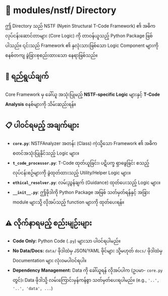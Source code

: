 # 📂 modules/nstf/ Directory

ဤ Directory သည် NSTF (Nyein Structural T-Code Framework) ၏ အဓိက လုပ်ငန်းဆောင်တာများ (Core Logic) ကို တာဝန်ယူသည့် Python Package ဖြစ်ပါသည်။ ၎င်းသည် Framework ၏ နှလုံးသားဖြစ်သော Logic Component များကို စနစ်တကျ ခွဲခြားစုစည်းထားသော နေရာဖြစ်သည်။

## 🎯 ရည်ရွယ်ချက်

Core Framework မှ ခေါ်ယူ အသုံးပြုမည့် **NSTF-specific Logic** များနှင့် **T-Code Analysis** စနစ်များကို သိမ်းဆည်းရန်။

## 📋 ပါဝင်ရမည့် အချက်များ

* **`core.py`**: NSTFAnalyzer အတန်း (Class) ကဲ့သို့သော Framework ၏ အဓိက စတင်အသုံးပြုနိုင်သည့် Logic များ။
* **`t_code_processor.py`**: T-Code ထုတ်ယူခြင်း၊ ပဋိပက္ခ ရှာဖွေခြင်း စသည့် လုပ်ငန်းစဉ်များကို ခွဲထုတ်ထားသည့် Utility/Helper Logic များ။
* **`ethical_resolver.py`**: လမ်းညွှန်ချက် (Guidance) ထုတ်ပေးသည့် Logic များ။
* **`__init__.py`**: ဤဖိုဒါကို Python Package အဖြစ် သတ်မှတ်ရန်နှင့် အခြား module များသို့ လိုအပ်သည့် function များကို ထုတ်ပေးရန်။

## ⚠️ လိုက်နာရမည့် စည်းမျဉ်းများ

* **Code Only:** Python Code (`.py`) များသာ ပါဝင်ရပါမည်။
* **No Data/Docs:** `data/` ဖိုဒါထဲမှ JSON/YAML ဖိုင်များ သို့မဟုတ် `docs/` ဖိုဒါထဲမှ Documentation များ လုံးဝမပါဝင်ရပါ။
* **Dependency Management:** Data ကို ခေါ်ယူရန် လိုအပ်ပါက (ဥပမာ- `core.py` တွင်)၊ Data ဖိုဒါသို့ လမ်းကြောင်းမှန်ကန်စွာ သတ်မှတ်ပေးရပါမည်။ (e.g., `'..', '..', 'data', ...`)
